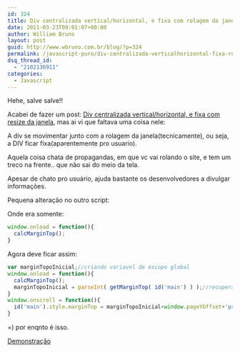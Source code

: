 ```yaml
---
id: 324
title: Div centralizada vertical/horizontal, e fixa com rolagem da janela
date: 2011-03-23T09:01:07+00:00
author: William Bruno
layout: post
guid: http://www.wbruno.com.br/blog/?p=324
permalink: /javascript-puro/div-centralizada-verticalhorizontal-fixa-rolagem-da-janela/
dsq_thread_id:
  - "2102136911"
categories:
  - Javascript
---
```

Hehe, salve salve!!

Acabei de fazer um post: [Div centralizada vertical/horizontal, e fixa com resize da janela](https://wbruno.com.br/javascript-puro/div-centralizada-verticalhorizontal-fixa-resize-janela/), mas ai vi que faltava uma coisa nele:

A div se movimentar junto com a rolagem da janela(tecnicamente), ou seja, a DIV ficar fixa(aparentemente pro usuario).

Aquela coisa chata de propagandas, em que vc vai rolando o site, e tem um treco na frente.. que não sai do meio da tela.

<!--more-->



Apesar de chato pro usuário, ajuda bastante os desenvolvedores a divulgar informações.

Pequena alteração no outro script:

Onde era somente:

``` js
window.onload = function(){
  calcMarginTop();
}
```

Agora deve ficar assim:

``` js
var marginTopoInicial;//criando variavel de escopo global
window.onload = function(){
  calcMarginTop();
  marginTopoInicial = parseInt( getMarginTop( id('main') ) );//recuperando o marginTop inicial
}
window.onscroll = function(){
  id('main').style.marginTop = marginTopoInicial+window.pageYOffset+'px';//levando em conta o scroll
}
```

=) por enqnto é isso.

<a href="http://www.wbruno.com.br/scripts/div-centralizada-fixed.html" target="_blank">Demonstração</a>

